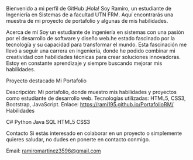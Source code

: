 Bienvenido a mi perfil de GitHub
¡Hola! Soy Ramiro, un estudiante de Ingeniería en Sistemas de a facultad UTN FRM. Aquí encontrarás una muestra de mi proyecto de portafolio y algunas de mis habilidades.

Acerca de mí
Soy un estudiante  de ingeniería en sistemas con una pasión por el desarrollo de software y diseño web.he estado fascinado por la tecnología y su capacidad para transformar
el mundo. Esta fascinación me llevó a seguir una carrera en ingeniería, donde he podido combinar mi creatividad con habilidades técnicas para crear soluciones innovadoras. 
Estoy en constante aprendizaje y siempre buscando mejorar mis habilidades.

Proyecto destacado
Mi Portafolio

Descripción: Mi portafolio, donde muestro mis habilidades y proyectos como estudiante de desarrollo web.
Tecnologías utilizadas: HTML5, CSS3, Bootstrap, JavaScript.
Enlace: https://rami195.github.io/PortafolioRM/
Habilidades

C#
Python
Java
SQL
HTML5
CSS3

Contacto
Si estás interesado en colaborar en un proyecto o simplemente quieres saludar, no dudes en ponerte en contacto conmigo.

Email: ramiromartinez3596@gmail.com

<!---
Rami195/Rami195 is a ✨ special ✨ repository because its `README.md` (this file) appears on your GitHub profile.
You can click the Preview link to take a look at your changes.
--->
